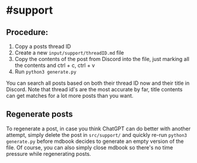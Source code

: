 # #support

## Procedure:

1. Copy a posts thread ID
2. Create a new `input/support/threadID.md` file
3. Copy the contents of the post from Discord into the file, just marking all the contents and ctrl + c, ctrl + v
4. Run `python3 generate.py`

You can search all posts based on both their thread ID now and their title in Discord. Note that thread id's are the most accurate by far, title contents can get matches for a lot more posts than you want.

## Regenerate posts

To regenerate a post, in case you think ChatGPT can do better with another attempt, simply delete the post in `src/support/` and quickly re-run `python3 generate.py` before mdbook decides to generate an empty version of the file. Of course, you can also simply close mdbook so there's no time pressure while regenerating posts.
